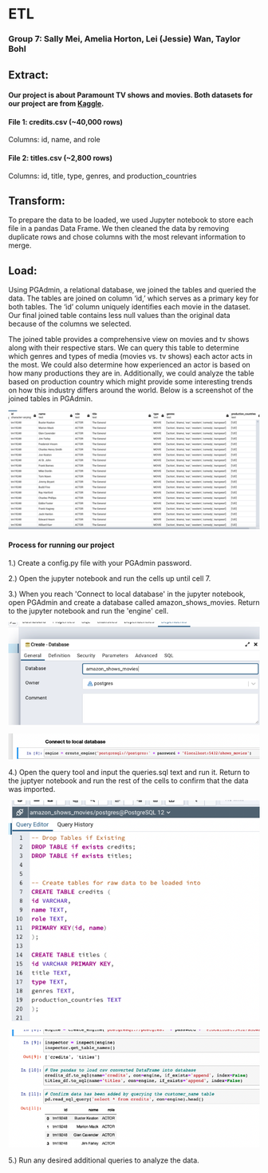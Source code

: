 # ETL
### Group 7: Sally Mei, Amelia Horton, Lei (Jessie) Wan, Taylor Bohl

## Extract:
#### Our project is about Paramount TV shows and movies. Both datasets for our project are from [Kaggle](https://www.kaggle.com/datasets/victorsoeiro/paramount-tv-shows-and-movies). 

#### File 1: credits.csv (~40,000 rows) 
Columns: id, name, and role

#### File 2: titles.csv (~2,800 rows)
Columns: id, title, type, genres, and production_countries

## Transform:
To prepare the data to be loaded, we used Jupyter notebook to store each file in a pandas Data Frame. We then cleaned the data by removing duplicate rows and chose columns with the most relevant information to merge.  

## Load:
Using PGAdmin, a relational database, we joined the tables and queried the data. The tables are joined on column ‘id,’ which serves as a primary key for both tables. The ‘id’ column uniquely identifies each movie in the dataset. Our final joined table contains less null values than the original data because of the columns we selected.  

The joined table provides a comprehensive view on movies and tv shows along with their respective stars. We can query this table to determine which genres and types of media (movies vs. tv shows) each actor acts in the most. We could also determine how experienced an actor is based on how many productions they are in. Additionally, we could analyze the table based on production country which might provide some interesting trends on how this industry differs around the world. Below is a screenshot of the joined tables in PGAdmin.

![joinedtables](joined_tables.png)

#### Process for running our project
1.) Create a config.py file with your PGAdmin password.

2.) Open the jupyter notebook and run the cells up until cell 7. 

3.) When you reach 'Connect to local database' in the jupyter notebook, open PGAdmin and create a database called amazon_shows_movies.  Return to the jupyter notebook and run the 'engine' cell.

![stepone](Resources/step_one.png)

![steptwo](Resources/step_two.png)

4.) Open the query tool and input the queries.sql text and run it. Return to the juptyer notebook and run the rest of the cells to confirm that the data was imported.

![stepfour](Resources/step_four.png)

![stepthree](Resources/step_three.png)

5.) Run any desired additional queries to analyze the data.


